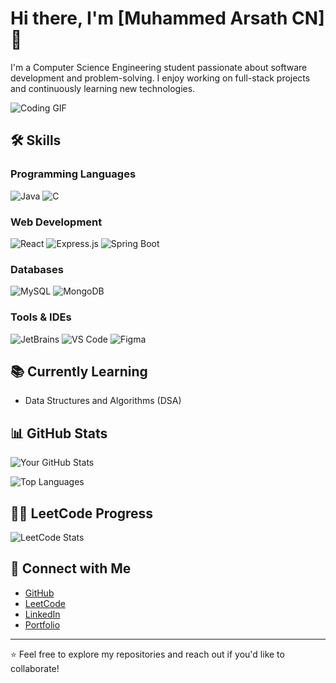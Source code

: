 # Hi there, I'm [Muhammed Arsath CN] 👋

I'm a Computer Science Engineering student passionate about software development and problem-solving. I enjoy working on full-stack projects and continuously learning new technologies.

![Coding GIF](https://media.giphy.com/media/qgQUggAC3Pfv687qPC/giphy.gif) <!-- Replace with your preferred GIF -->

## 🛠️ Skills

### Programming Languages
![Java](https://img.shields.io/badge/Java-%23ED8B00.svg?style=for-the-badge&logo=openjdk&logoColor=white)
![C](https://img.shields.io/badge/C-%2300599C.svg?style=for-the-badge&logo=c&logoColor=white)

### Web Development
![React](https://img.shields.io/badge/React-%2320232a.svg?style=for-the-badge&logo=react&logoColor=%2361DAFB)
![Express.js](https://img.shields.io/badge/Express.js-%23404d59.svg?style=for-the-badge&logo=express&logoColor=%2361DAFB)
![Spring Boot](https://img.shields.io/badge/Spring%20Boot-%236DB33F.svg?style=for-the-badge&logo=spring&logoColor=white)

### Databases
![MySQL](https://img.shields.io/badge/MySQL-%2300f.svg?style=for-the-badge&logo=mysql&logoColor=white)
![MongoDB](https://img.shields.io/badge/MongoDB-%234ea94b.svg?style=for-the-badge&logo=mongodb&logoColor=white)

### Tools & IDEs
![JetBrains](https://img.shields.io/badge/JetBrains-%23000000.svg?style=for-the-badge&logo=jetbrains&logoColor=white)
![VS Code](https://img.shields.io/badge/VS%20Code-%23007ACC.svg?style=for-the-badge&logo=visual-studio-code&logoColor=white)
![Figma](https://img.shields.io/badge/Figma-%23F24E1E.svg?style=for-the-badge&logo=figma&logoColor=white)

## 📚 Currently Learning
- Data Structures and Algorithms (DSA)

## 📊 GitHub Stats

![Your GitHub Stats](https://github-readme-stats.vercel.app/api?username=muhammedArsat&show_icons=true&theme=radical)

![Top Languages](https://github-readme-stats.vercel.app/api/top-langs/?username=muhammedArsat&layout=compact&theme=radical)

## 🧑‍💻 LeetCode Progress

![LeetCode Stats](https://leetcode.card.workers.dev/?username=arsath__21&theme=dark)

## 🔗 Connect with Me
- [GitHub](https://github.com/muhammedArsat)
- [LeetCode](https://leetcode.com/YOUR_LEETCODE_USERNAME/)
- [LinkedIn](https://www.linkedin.com/in/www.linkedin.com/in/muhammedarsath-c-n-62a49625a/) 
- [Portfolio](https://ars.netlify.app) 

---

⭐️ Feel free to explore my repositories and reach out if you'd like to collaborate!
